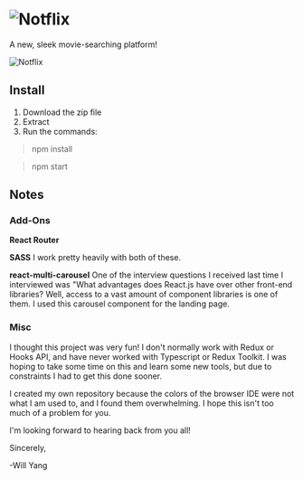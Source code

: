 # ![Notflix](https://i.imgur.com/k6gXY5U.png)

A new, sleek movie-searching platform!

 ![Notflix](https://i.imgur.com/13NIRIb.png)

## Install
1. Download the zip file
2. Extract
3. Run the commands:
>npm install

>npm start

## Notes 

### Add-Ons
**React Router**

**SASS**
I work pretty heavily with both of these.  

**react-multi-carousel**
One of the interview questions I received last time I interviewed was "What advantages does React.js have over other front-end libraries?  Well, access to a vast amount of component libraries is one of them.  I used this carousel component for the landing page.

### Misc

I thought this project was very fun!  I don't normally work with Redux or Hooks API, and have never worked with Typescript or Redux Toolkit.  I was hoping to take some time on this and learn some new tools, but due to constraints I had to get this done sooner.

I created my own repository because the colors of the browser IDE were not what I am used to, and I found them overwhelming.  I hope this isn't too much of a problem for you.

I'm looking forward to hearing back from you all!

Sincerely,

-Will Yang
